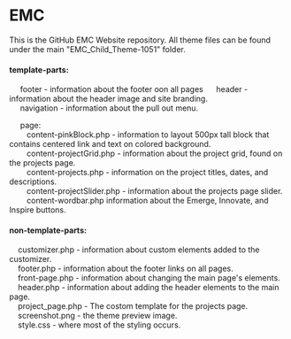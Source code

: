 # EMC  
This is the GitHub EMC Website repository. All theme files can be found under the main "EMC_Child_Theme-1051" folder.  

#### template-parts:  

&nbsp;&nbsp;&nbsp;&nbsp; footer - information about the footer oon all pages 
&nbsp;&nbsp;&nbsp;&nbsp; header - information about the header image and site branding.  
&nbsp;&nbsp;&nbsp;&nbsp; navigation - information about the pull out menu.  

&nbsp;&nbsp;&nbsp;&nbsp; page:  
&nbsp;&nbsp;&nbsp;&nbsp;&nbsp;&nbsp;&nbsp;&nbsp;content-pinkBlock.php - information to layout 500px tall block that contains centered link and text on colored background.  
&nbsp;&nbsp;&nbsp;&nbsp;&nbsp;&nbsp;&nbsp;&nbsp;content-projectGrid.php - information about the project grid, found on the projects page.  
&nbsp;&nbsp;&nbsp;&nbsp;&nbsp;&nbsp;&nbsp;&nbsp;content-projects.php - information on the project titles, dates, and descriptions.  
&nbsp;&nbsp;&nbsp;&nbsp;&nbsp;&nbsp;&nbsp;&nbsp;content-projectSlider.php - information about the projects page slider.  
&nbsp;&nbsp;&nbsp;&nbsp;&nbsp;&nbsp;&nbsp;&nbsp;content-wordbar.php information about the Emerge, Innovate, and Inspire buttons.  

#### non-template-parts:  

&nbsp;&nbsp;&nbsp;&nbsp;customizer.php - information about custom elements added to the customizer.  
&nbsp;&nbsp;&nbsp;&nbsp;footer.php - information about the footer links on all pages.  
&nbsp;&nbsp;&nbsp;&nbsp;front-page.php - information about changing the main page's elements.  
&nbsp;&nbsp;&nbsp;&nbsp;header.php - information about adding the header elements to the main page.  
&nbsp;&nbsp;&nbsp;&nbsp;project_page.php - The costom template for the projects page.  
&nbsp;&nbsp;&nbsp;&nbsp;screenshot.png - the theme preview image.  
&nbsp;&nbsp;&nbsp;&nbsp;style.css - where most of the styling occurs.  
